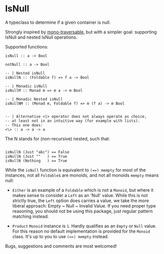 IsNull
======

A typeclass to determine if a given container is null.

Strongly inspired by 
[mono-traversable](https://hackage.haskell.org/package/mono-traversable), 
but with a simpler goal: supporting IsNull and nested IsNull operations.

Supported functions:

```
isNull :: a -> Bool

notNull :: a -> Bool

-- | Nested isNull
isNullN :: (Foldable f) => f a -> Bool

-- | Monadic isNull
isNullM :: Monad m => m a -> m Bool

-- | Monadic Nested isNull
isNullNM :: (Monad m, Foldable f) => m (f a) -> m Bool


-- | Alternative <|> operator does not always operate as choice,
-- at least not in an intuitive way (for example with lists).
-- This one does:
<\> :: a -> a -> a
```

The N stands for (non-recursive) nested, such that:

```

isNullN (Just "abc") == False
isNullN (Just ""   ) == True
isNullN (Nothing   ) == True

```

While the ```isNull``` function is equivalent to ```(==) mempty```
for most of the instances, not all ```Foldable```s are monoids,
and not all monoids ```mempty``` means null:

* ```Either``` is an example of a ```Foldable``` which is not a
  ```Monoid```, but where it makes sense to consider a ```Left``` as
  an 'Null' value. While this is not strictly true, the ```Left```
  option does carries a value, we take the more liberal approach:
  Empty ~ Null ~ Invalid Value.
  If you need proper type reasoning, you should not be using this
  package, just regular pattern matching instead.

* ```Product``` ```Monoid``` instance is ```1```. Hardly qualifies as an
  ```Empty``` or ```Null``` value. For this reason no default implementation
  is provided for the ```Monoid``` class. It's up to you to use
  ```(==) mempty``` instead.


Bugs, suggestions and comments are most welcomed!
